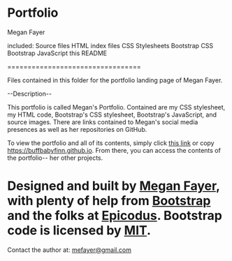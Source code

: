 # Portfolio

Megan Fayer

included:
Source files
HTML index files
CSS Stylesheets
Bootstrap CSS
Bootstrap JavaScript
this README

=================================

Files contained in this folder for the portfolio landing page of Megan Fayer.

--Description--

This portfolio is called Megan's Portfolio.
Contained are my CSS stylesheet, my HTML code, Bootstrap's CSS stylesheet, Bootstrap's JavaScript, and source images. There are links contained to Megan's social media presences as well as her repositories on GitHub.

To view the portfolio and all of its contents, simply click [this link] or copy https://buffbabyfinn.github.io. From there, you can access the contents of the portfolio-- her other projects.

Designed and built by [Megan Fayer], with plenty of help from [Bootstrap] and the folks at [Epicodus]. Bootstrap code is licensed by [MIT].
==================================

Contact the author at: [mefayer@gmail.com]

[mefayer@gmail.com]: <https://mail.google.com/mail/u/0/#compose>
[this link]: <https://buffbabyfinn.github.io>
[Megan Fayer]: <https://www.linkedin.com/profile/view?authType=NAME_SEARCH&id=ACgAAA0N2q4B69id2wYwJW1wVb1eXceYY0LlBgw&authToken=aS-o>
[Bootstrap]: <http://getbootstrap.com/>
[Epicodus]: <http://www.epicodus.com/>
[MIT]: <http://web.mit.edu/>
